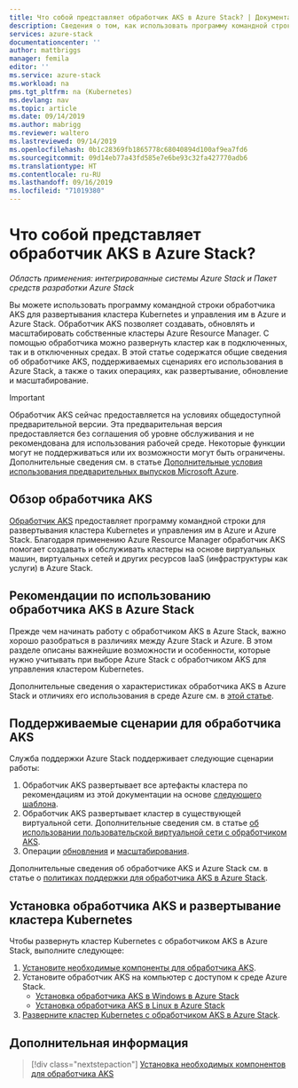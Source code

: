 ```yaml
---
title: Что собой представляет обработчик AKS в Azure Stack? | Документация Майкрософт
description: Сведения о том, как использовать программу командной строки обработчика AKS для развертывания кластера Kubernetes и управления им в Azure и Azure Stack.
services: azure-stack
documentationcenter: ''
author: mattbriggs
manager: femila
editor: ''
ms.service: azure-stack
ms.workload: na
pms.tgt_pltfrm: na (Kubernetes)
ms.devlang: nav
ms.topic: article
ms.date: 09/14/2019
ms.author: mabrigg
ms.reviewer: waltero
ms.lastreviewed: 09/14/2019
ms.openlocfilehash: 0b1c28369fb1865778c68040894d100af9ea7fd6
ms.sourcegitcommit: 09d14eb77a43fd585e7e6be93c32fa427770adb6
ms.translationtype: HT
ms.contentlocale: ru-RU
ms.lasthandoff: 09/16/2019
ms.locfileid: "71019380"
---
```

# <a name="what-is-the-aks-engine-on-azure-stack"></a>Что собой представляет обработчик AKS в Azure Stack?

*Область применения: интегрированные системы Azure Stack и Пакет средств разработки Azure Stack*

Вы можете использовать программу командной строки обработчика AKS для развертывания кластера Kubernetes и управления им в Azure и Azure Stack. Обработчик AKS позволяет создавать, обновлять и масштабировать собственные кластеры Azure Resource Manager. С помощью обработчика можно развернуть кластер как в подключенных, так и в отключенных средах. В этой статье содержатся общие сведения об обработчике AKS, поддерживаемых сценариях его использования в Azure Stack, а также о таких операциях, как развертывание, обновление и масштабирование.

> [!IMPORTANT]
> Обработчик AKS сейчас предоставляется на условиях общедоступной предварительной версии.
> Эта предварительная версия предоставляется без соглашения об уровне обслуживания и не рекомендована для использования рабочей среде. Некоторые функции могут не поддерживаться или их возможности могут быть ограничены. Дополнительные сведения см. в статье [Дополнительные условия использования предварительных выпусков Microsoft Azure](https://azure.microsoft.com/support/legal/preview-supplemental-terms/).

## <a name="overview-of-the-aks-engine"></a>Обзор обработчика AKS

[Обработчик AKS](https://github.com/Azure/aks-engine) предоставляет программу командной строки для развертывания кластера Kubernetes и управления им в Azure и Azure Stack. Благодаря применению Azure Resource Manager обработчик AKS помогает создавать и обслуживать кластеры на основе виртуальных машин, виртуальных сетей и других ресурсов IaaS (инфраструктуры как услуги) в Azure Stack.

## <a name="aks-engine-on-azure-stack-considerations"></a>Рекомендации по использованию обработчика AKS в Azure Stack

Прежде чем начинать работу с обработчиком AKS в Azure Stack, важно хорошо разобраться в различиях между Azure Stack и Azure. В этом разделе описаны важнейшие возможности и особенности, которые нужно учитывать при выборе Azure Stack с обработчиком AKS для управления кластером Kubernetes.

Дополнительные сведения о характеристиках обработчика AKS в Azure Stack и отличиях его использования в среде Azure см. в [этой статье](https://github.com/Azure/aks-engine/blob/master/docs/topics/azure-stack.md).

## <a name="supported-scenarios-with-the-aks-engine"></a>Поддерживаемые сценарии для обработчика AKS

Служба поддержки Azure Stack поддерживает следующие сценарии работы:

1.  Обработчик AKS развертывает все артефакты кластера по рекомендациям из этой документации на основе [следующего шаблона](https://github.com/Azure/aks-engine/tree/master/examples/azure-stack).
2.  Обработчик AKS развертывает кластер в существующей виртуальной сети. Дополнительные сведения см. в статье [об использовании пользовательской виртуальной сети с обработчиком AKS](https://github.com/Azure/aks-engine/blob/master/docs/tutorials/custom-vnet.md).
3.  Операции [обновления](azure-stack-kubernetes-aks-engine-upgrade.md) и [масштабирования](azure-stack-kubernetes-aks-engine-scale.md).

Дополнительные сведения об обработчике AKS и Azure Stack см. в статье о [политиках поддержки для обработчика AKS в Azure Stack](azure-stack-kubernetes-ask-engine-support.md).

## <a name="install-the-aks-engine-and-deploy-a-kubernetes-cluster"></a>Установка обработчика AKS и развертывание кластера Kubernetes

Чтобы развернуть кластер Kubernetes с обработчиком AKS в Azure Stack, выполните следующее:

1. [Установите необходимые компоненты для обработчика AKS](azure-stack-kubernetes-aks-engine-set-up.md).
2. Установите обработчик AKS на компьютер с доступом к среде Azure Stack.
     - [Установка обработчика AKS в Windows в Azure Stack](azure-stack-kubernetes-aks-engine-deploy-windows.md)
     - [Установка обработчика AKS в Linux в Azure Stack](azure-stack-kubernetes-aks-engine-deploy-linux.md)
3. [Разверните кластер Kubernetes с обработчиком AKS в Azure Stack](azure-stack-kubernetes-aks-engine-deploy-cluster.md).

## <a name="next-steps"></a>Дополнительная информация

> [!div class="nextstepaction"]
> [Установка необходимых компонентов для обработчика AKS](azure-stack-kubernetes-aks-engine-set-up.md)